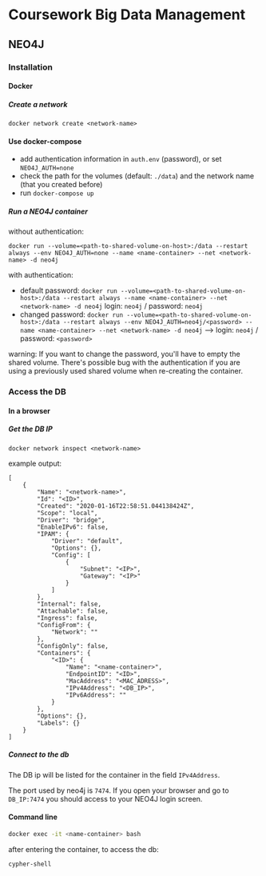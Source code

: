 # Coursework Big Data Management

## NEO4J

### Installation

#### Docker

##### Create a network

`docker network create <network-name>`

#### Use docker-compose

- add authentication information in `auth.env` (password), or set `NEO4J_AUTH=none`
- check the path for the volumes (default: `./data`) and the network name (that you created before)
- run `docker-compose up`

##### Run a NEO4J container

without authentication:

`docker run --volume=<path-to-shared-volume-on-host>:/data --restart always --env NEO4J_AUTH=none --name <name-container> --net <network-name> -d neo4j`


with authentication:
- default password: `docker run --volume=<path-to-shared-volume-on-host>:/data --restart always --name <name-container> --net <network-name> -d neo4j` login: `neo4j` / password: `neo4j`
- changed password: `docker run --volume=<path-to-shared-volume-on-host>:/data --restart always --env NEO4J_AUTH=neo4j/<password> --name <name-container> --net <network-name> -d neo4j` --> login: `neo4j` / password: `<password>`

warning: If you want to change the password, you'll have to empty the shared volume. There's possible bug with the authentication if you are using a previously used shared volume when re-creating the container.  

### Access the DB

#### In a browser

##### Get the DB IP

`docker network inspect <network-name>`

example output:
```
[
    {
        "Name": "<network-name>",
        "Id": "<ID>",
        "Created": "2020-01-16T22:58:51.044138424Z",
        "Scope": "local",
        "Driver": "bridge",
        "EnableIPv6": false,
        "IPAM": {
            "Driver": "default",
            "Options": {},
            "Config": [
                {
                    "Subnet": "<IP>",
                    "Gateway": "<IP>"
                }
            ]
        },
        "Internal": false,
        "Attachable": false,
        "Ingress": false,
        "ConfigFrom": {
            "Network": ""
        },
        "ConfigOnly": false,
        "Containers": {
            "<ID>": {
                "Name": "<name-container>",
                "EndpointID": "<ID>",
                "MacAddress": "<MAC_ADRESS>",
                "IPv4Address": "<DB_IP>",
                "IPv6Address": ""
            }
        },
        "Options": {},
        "Labels": {}
    }
]
```

##### Connect to the db
The DB ip will be listed for the container in the field `IPv4Address`.  

The port used by neo4j is `7474`. If you open your browser and go to `DB_IP:7474` you should access to your NEO4J login screen.

#### Command line

```bash
docker exec -it <name-container> bash
```
after entering the container, to access the db:  
```bash
cypher-shell
```
